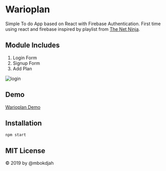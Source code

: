 # Warioplan
Simple To do App based on React with Firebase Authentication. First time using react and firebase inspired by playlist from [The Net Ninja](https://www.youtube.com/playlist?list=PL4cUxeGkcC9iWstfXntcj8f-dFZ4UtlN3).

## Module Includes
1. Login Form
2. Signup Form
3. Add Plan

![login](https://user-images.githubusercontent.com/9845801/53386844-86ce2a00-39b6-11e9-9c6a-2974e8090302.png)

## Demo
[Warioplan Demo](https://mbokdjah-warioplan.firebaseapp.com/)

## Installation
```npm start```

## MIT License
© 2019 by @mbokdjah